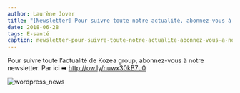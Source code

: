 ```yaml
---
author: Laurène Jover
title: "[Newsletter] Pour suivre toute notre actualité, abonnez-vous à notre newsletter !"
date: 2018-06-28
tags: E-santé
caption: newsletter-pour-suivre-toute-notre-actualite-abonnez-vous-a-notre-newsletter.webp
---
```


Pour suivre toute l’actualité de Kozea group, abonnez-vous à notre newsletter. Par ici ➡
<http://ow.ly/nuwx30kB7u0>

![wordpress_news](/2018-06-28_newsletter-pour-suivre-toute-notre-actualite-abonnez-vous-a-notre-newsletter/wordpress_news.png)
